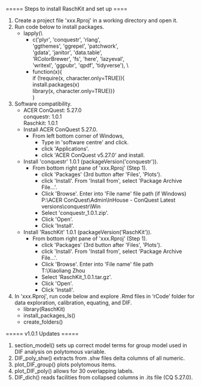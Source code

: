 ===== Steps to install RaschKit and set up ====

1.  Create a project file 'xxx.Rproj' in a working directory and open it.
2.  Run code below to install packages.
    - lapply(\
        - c('plyr', 'conquestr', 'rlang',\
            'ggthemes', 'ggrepel', 'patchwork',\
            'gdata', 'janitor', 'data.table',\
            'RColorBrewer', 'fs', 'here', 'lazyeval',\
            'writexl', 'ggpubr', 'qpdf', 'tidyverse'), \
        - function(x){\
            if (!require(x, character.only=TRUE)){\
                install.packages(x)\
                library(x, character.only=TRUE)}}\
      )
3.	Software compatibility.
    - ACER ConQuest: 5.27.0\
      conquestr: 1.0.1\
      Raschkit: 1.0.1
    - Install ACER ConQuest 5.27.0.
        - From left bottom corner of Windows, 
            - Type in 'software centre' and click.
            - click 'Applications'.
            - click 'ACER ConQuest v5.27.0' and install.
    - Install 'conquestr' 1.0.1 (packageVersion('conquestr')).
        - From bottom right pane of 'xxx.Rproj' (Step 1).    
            - click 'Packages' (3rd button after 'Files', 'Plots').
            - click 'Install'. From 'Install from', select 'Package Archive File...'.
            - Click 'Browse'. Enter into 'File name' file path (if Windows)\
                P:\ACER ConQuest\Admin\InHouse - ConQuest Latest versions\conquestr\Win
            - Select 'conquestr_1.0.1.zip'. 
            - Click 'Open'. 
            - Click 'Install'.
    - Install 'RaschKit' 1.0.1 (packageVersion('RaschKit')).
        - From bottom right pane of 'xxx.Rproj' (Step 1).    
            - click 'Packages' (3rd button after 'Files', 'Plots').
            - click 'Install'. From 'Install from', select 'Package Archive File...'.
            - Click 'Browse'. Enter into 'File name' file path\
                T:\Xiaoliang Zhou
            - Select 'RaschKit_1.0.1.tar.gz'. 
            - Click 'Open'. 
            - Click 'Install'.
4.  In 'xxx.Rproj', run code below and explore .Rmd files in ‘rCode’ folder for 
    data exploration, calibration, equating, and DIF. 
    - library(RaschKit)
    - install_packages_ls()
    - create_folders()

===== v1.0.1 Updates =====

1. section_model() sets up correct model terms for group model used in DIF analysis on polytomous variable.
2. DIF_poly_shw() extracts from .shw files delta columns of all numeric.
3. plot_DIF_group() plots polytomous items.
4. plot_DIF_poly() allows for 30 overlapping labels.
5. DIF_dich() reads facilities from collapsed columns in .its file (CQ 5.27.0).